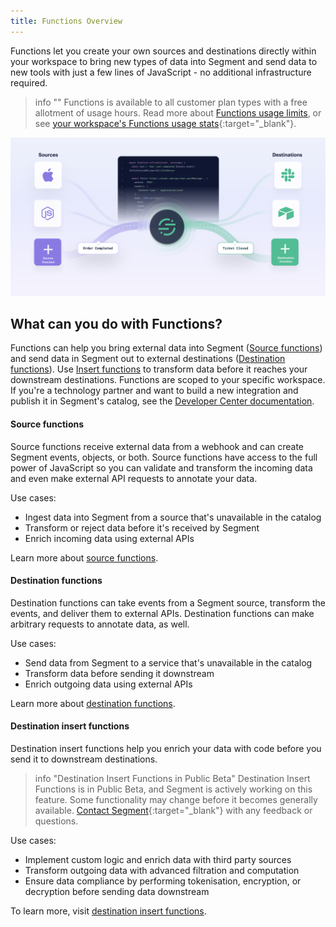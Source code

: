 ```yaml
---
title: Functions Overview
---
```


Functions let you create your own sources and destinations directly within your workspace to bring new types of data into Segment and send data to new tools with just a few lines of JavaScript - no additional infrastructure required.

> info ""
> Functions is available to all customer plan types with a free allotment of usage hours. Read more about [Functions usage limits](/docs/connections/functions/usage/), or see [your workspace's Functions usage stats](https://app.segment.com/goto-my-workspace/settings/usage?metric=functions){:target="_blank"}.

![An image illustrating source functions and destination functions in a Segment workspace](images/functions_overview.png)

## What can you do with Functions?
Functions can help you bring external data into Segment ([Source functions](/docs/connections/functions/source-functions)) and send data in Segment out to external destinations ([Destination functions](/docs/connections/functions/destination-functions)). Use [Insert functions](/docs/connections/functions/insert-functions) to transform data before it reaches your downstream destinations. Functions are scoped to your specific workspace. If you're a technology partner and want to build a new integration and publish it in Segment's catalog, see the [Developer Center documentation](/docs/partners/).

#### Source functions
Source functions receive external data from a webhook and can create Segment events, objects, or both. Source functions have access to the full power of JavaScript so you can validate and transform the incoming data and even make external API requests to annotate your data.

Use cases:
- Ingest data into Segment from a source that's unavailable in the catalog
- Transform or reject data before it's received by Segment
- Enrich incoming data using external APIs

Learn more about [source functions](/docs/connections/functions/source-functions).

#### Destination functions
Destination functions can take events from a Segment source, transform the events, and deliver them to external APIs. Destination functions can make arbitrary requests to annotate data, as well.

Use cases:
- Send data from Segment to a service that's unavailable in the catalog
- Transform data before sending it downstream
- Enrich outgoing data using external APIs

Learn more about [destination functions](/docs/connections/functions/destination-functions).

#### Destination insert functions
Destination insert functions help you enrich your data with code before you send it to downstream destinations.  

> info "Destination Insert Functions in Public Beta"
> Destination Insert Functions is in Public Beta, and Segment is actively working on this feature. Some functionality may change before it becomes generally available. [Contact Segment](https://segment.com/help/contact/){:target="_blank"} with any feedback or questions.

Use cases: 
- Implement custom logic and enrich data with third party sources 
- Transform outgoing data with advanced filtration and computation
- Ensure data compliance by performing tokenisation, encryption, or decryption before sending data downstream 

To learn more, visit [destination insert functions](/docs/connections/functions/insert-functions).